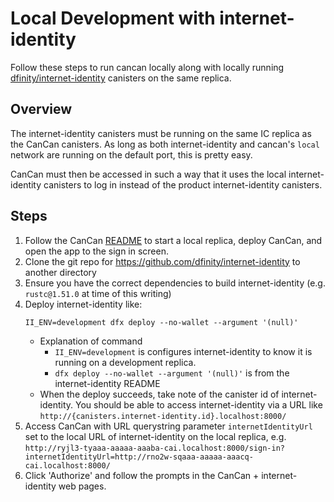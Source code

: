 # Local Development with internet-identity

Follow these steps to run cancan locally along with locally running [dfinity/internet-identity](https://github.com/dfinity/internet-identity) canisters on the same replica.

## Overview

The internet-identity canisters must be running on the same IC replica as the CanCan canisters.
As long as both internet-identity and cancan's `local` network are running on the default port, this is pretty easy.

CanCan must then be accessed in such a way that it uses the local internet-identity canisters to log in instead of the product internet-identity canisters.

## Steps

1. Follow the CanCan [README](../README.md) to start a local replica, deploy CanCan, and open the app to the sign in screen.
2. Clone the git repo for https://github.com/dfinity/internet-identity to another directory
3. Ensure you have the correct dependencies to build internet-identity (e.g. `rustc@1.51.0` at time of this writing)
5. Deploy internet-identity like:
    ```
    II_ENV=development dfx deploy --no-wallet --argument '(null)'
    ```
    * Explanation of command
        * `II_ENV=development` is configures internet-identity to know it is running on a development replica.
        * `dfx deploy --no-wallet --argument '(null)'` is from the internet-identity README
    * When the deploy succeeds, take note of the canister id of internet-identity. You should be able to access internet-identity via a URL like `http://{canisters.internet-identity.id}.localhost:8000/`
6. Access CanCan with URL querystring parameter `internetIdentityUrl` set to the local URL of internet-identity on the local replica, e.g. `http://ryjl3-tyaaa-aaaaa-aaaba-cai.localhost:8000/sign-in?internetIdentityUrl=http://rno2w-sqaaa-aaaaa-aaacq-cai.localhost:8000/`
7. Click 'Authorize' and follow the prompts in the CanCan + internet-identity web pages.
